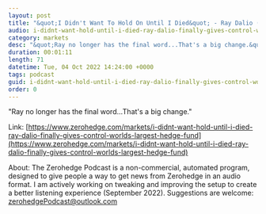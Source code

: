 ```yaml
---
layout: post
title: "&quot;I Didn't Want To Hold On Until I Died&quot; - Ray Dalio (Finally) Gives Up Control Of World's Largest Hedge Fund"
audio: i-didnt-want-hold-until-i-died-ray-dalio-finally-gives-control-worlds-largest-hedge-fund-0
category: markets
desc: "&quot;Ray no longer has the final word...That's a big change.&quot;"
duration: 00:01:11
length: 71
datetime: Tue, 04 Oct 2022 14:24:00 +0000
tags: podcast
guid: i-didnt-want-hold-until-i-died-ray-dalio-finally-gives-control-worlds-largest-hedge-fund-0
order: 0
---
```

&quot;Ray no longer has the final word...That's a big change.&quot;

Link: [https://www.zerohedge.com/markets/i-didnt-want-hold-until-i-died-ray-dalio-finally-gives-control-worlds-largest-hedge-fund](https://www.zerohedge.com/markets/i-didnt-want-hold-until-i-died-ray-dalio-finally-gives-control-worlds-largest-hedge-fund)

About: The Zerohedge Podcast is a non-commercial, automated program, designed to give people a way to get news from Zerohedge in an audio format.  I am actively working on tweaking and improving the setup to create a better listening experience (September 2022).  Suggestions are welcome: [zerohedgePodcast@outlook.com](mailto:zerohedgePodcast@outlook.com)
